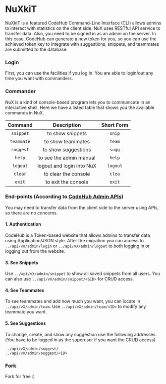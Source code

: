 # NuXkiT
NuXkiT is a featured CodeHub Command-Line Interface (CLI) allows admins to interact with statistics on the client side. NuX uses RESTful API service to transfer data. Also, you need to be signed in as an admin on the server. In this case, CodeHub can generate a new token for you, so you can use the achieved token key to integrate with suggestions, snippets, and teammates are submitted to the database.

### Login
First, you can use the facilities if you log in. You are able to login/out any time you want with commanders.

### Commander
NuX is a kind of console-based program lets you to communicate in an interactive shell. Here we have a listed table that shows you the available commands in NuX.

|  Command        | Description                | Short Form  |
| :-------------: | :------------------------: | :---------: |
| `snippet`       | to show snippets           | `snip`      |
| `teammate`      | to show teammates          | `team`      |
| `suggest`       | to show suggestions        | `sugg`      |
| `help`          | to see the admin manual    | `help`      |
| `logout`        | logout and login into NuX  | `logout`    |
| `clear`         | to clear the console       | `clea`      |
| `exit`          | to exit the console        | `exit`      |

### End-points (According to [CodeHub Admin APIs](https://github.com/CodeHub-Contributors/CodeHub#admin-api))
You may need to transfer data from the client side to the server using APIs, so there are no concerns. 
#### 1. Authentication
CodeHub is a Token-based website that allows admins to transfer data using Application/JSON style. After the migration you can access to `../api/vX/admin/login` or `../api/vX/admin/logout` to both logging in or logging out from the website.

#### 3. See Snippets
Use `../api/vX/admin/snippet` to show all saved snippets from all users. You can also use `../api/vX/admin/snippet/<SID>` for CRUD access.

#### 4. See Teammates
To see teammates and add how much you want, you can locate in `../api/vX/admin/team`. Use `../api/vX/admin/team/<ID>` to modify any teammate you want.

#### 5. See Suggestions
To change, create, and show any suggestion use the following addresses. (You have to be logged in as the superuser if you want the CRUD access)
```
../api/vX/admin/suggest/
../api/vX/admin/suggest/<ID>
```

### Fork
Fork for free :)
